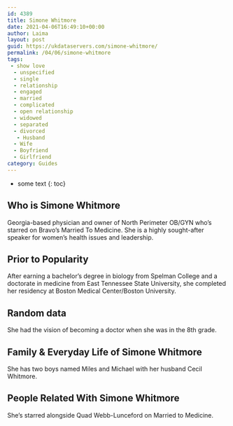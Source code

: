 ```yaml
---
id: 4389
title: Simone Whitmore
date: 2021-04-06T16:49:10+00:00
author: Laima
layout: post
guid: https://ukdataservers.com/simone-whitmore/
permalink: /04/06/simone-whitmore
tags:
 - show love
  - unspecified
  - single
  - relationship
  - engaged
  - married
  - complicated
  - open relationship
  - widowed
  - separated
  - divorced
   - Husband
  - Wife
  - Boyfriend
  - Girlfriend
category: Guides
---
```


* some text
{: toc}


## Who is Simone Whitmore
                  
                  
                  
Georgia-based physician and owner of North Perimeter OB/GYN who&#8217;s starred on Bravo&#8217;s Married To Medicine. She is a highly sought-after speaker for women&#8217;s health issues and leadership.
                  
              
            
              
            
                
                
                
## Prior to Popularity
                  
                  
                  
After earning a bachelor&#8217;s degree in biology from Spelman College and a doctorate in medicine from East Tennessee State University, she completed her residency at Boston Medical Center/Boston University.
                  
              
            
              
            
                
                
                
## Random data
                  
                  
                  
She had the vision of becoming a doctor when she was in the 8th grade.
                  
              
            
              
            
                
                
                
## Family & Everyday Life of Simone Whitmore
                  
                  
                  
She has two boys named Miles and Michael with her husband Cecil Whitmore.
                  
              
            
              
            
                
                
                
## People Related With Simone Whitmore
                  
                  
                  
She&#8217;s starred alongside Quad Webb-Lunceford on Married to Medicine.
                  
              
            
              
            
                
              
            
              
              
            
            
              
            
          
          
          